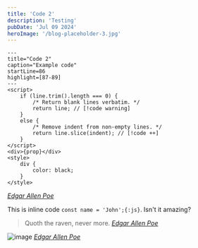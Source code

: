 ```yaml
---
title: 'Code 2'
description: 'Testing'
pubDate: 'Jul 09 2024'
heroImage: '/blog-placeholder-3.jpg'
---
```


```svelte meta="---"
---
title="Code 2"
caption="Example code"
startLine=86
highlight=[87-89]
---
<script>
    if (line.trim().length === 0) {
        /* Return blank lines verbatim. */
        return line; // [!code warning]
    }
    else {
        /* Remove indent from non-empty lines. */
        return line.slice(indent); // [!code ++]
    }
</script>
<div>{prop}</div>
<style>
    div {
        color: black;
    }
</style>
```
<cite>[Edgar Allen Poe](http://www.google.com)</cite>

This is inline code `const name = 'John';{:js}`. Isn't it amazing?

> Quoth the raven, never more.
> <cite>[Edgar Allen Poe](http://www.google.com)</cite>

![image](/blog-placeholder-2.jpg)
<cite>[Edgar Allen Poe](http://www.google.com)</cite>